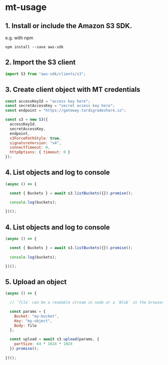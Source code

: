 # mt-usage

## 1. Install or include the Amazon S3 SDK.

e.g. with npm

```
npm install --save aws-sdk
```

## 2. Import the S3 client

``` javascript
import S3 from "aws-sdk/clients/s3";
```

## 3. Create client object with MT credentials

``` javascript
const accessKeyId = "access key here";
const secretAccessKey = "secret access key here";
const endpoint = "https://gateway.tardigradeshare.io";

const s3 = new S3({
  accessKeyId,
  secretAccessKey,
  endpoint,
  s3ForcePathStyle: true,
  signatureVersion: "v4",
  connectTimeout: 0,
  httpOptions: { timeout: 0 }
});
```

## 4. List objects and log to console

``` javascript
(async () => {

  const { Buckets } = await s3.listBuckets({}).promise();
  
  console.log(buckets);

})();
```

## 4. List objects and log to console

``` javascript
(async () => {

  const { Buckets } = await s3.listBuckets({}).promise();
  
  console.log(buckets);

})();
```
## 5. Upload an object

``` javascript
(async () => {

  // `file` can be a readable stream in node or a `Blob` in the browser

  const params = {
    Bucket: "my-bucket",
    Key: "my-object",
    Body: file
  };

  const upload = await s3.upload(params, {
    partSize: 64 * 1024 * 1024
  }).promise();
  
})();
